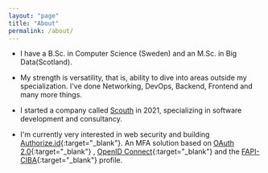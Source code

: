 ```yaml
---
layout: "page"
title: "About"
permalink: /about/
---
```


* I have a B.Sc. in Computer Science (Sweden) and an M.Sc. in Big Data(Scotland).

* My strength is versatility, that is, ability to dive into areas outside my specialization. I've done Networking, DevOps, Backend, Frontend and many more things.

* I started a company called [Scouth](https://scouth.com) in 2021, specializing in software development and consultancy.

* I'm currently very interested in web security and building [Authorize.id](https://authorize.id/){:target="_blank"}. An MFA solution based
  on [OAuth 2.0](https://datatracker.ietf.org/doc/html/rfc6749){:target="_blank"}
  , [OpenID Connect](https://openid.net/specs/openid-connect-core-1_0.html){:target="_blank"} and
  the [FAPI-CIBA](https://openid.net/specs/openid-financial-api-ciba-wd-02.html){:target="_blank"} profile.
